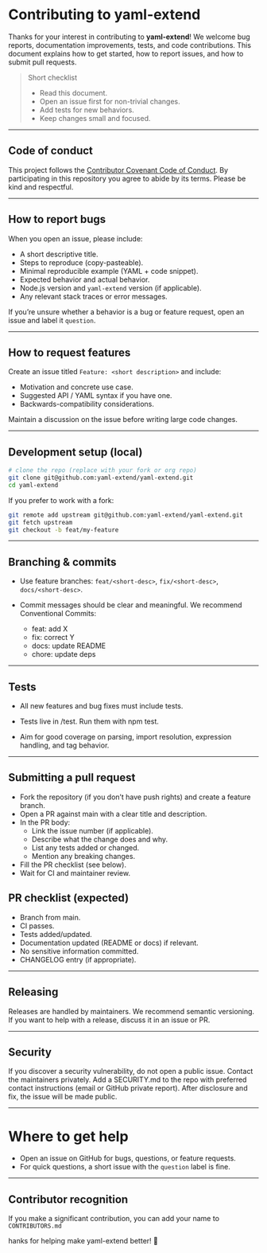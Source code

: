 # Contributing to yaml-extend

Thanks for your interest in contributing to **yaml-extend**! We welcome bug reports, documentation improvements, tests, and code contributions. This document explains how to get started, how to report issues, and how to submit pull requests.

> Short checklist
>
> - Read this document.
> - Open an issue first for non-trivial changes.
> - Add tests for new behaviors.
> - Keep changes small and focused.

---

## Code of conduct

This project follows the [Contributor Covenant Code of Conduct](https://www.contributor-covenant.org/). By participating in this repository you agree to abide by its terms. Please be kind and respectful.

---

## How to report bugs

When you open an issue, please include:

- A short descriptive title.
- Steps to reproduce (copy-pasteable).
- Minimal reproducible example (YAML + code snippet).
- Expected behavior and actual behavior.
- Node.js version and `yaml-extend` version (if applicable).
- Any relevant stack traces or error messages.

If you’re unsure whether a behavior is a bug or feature request, open an issue and label it `question`.

---

## How to request features

Create an issue titled `Feature: <short description>` and include:

- Motivation and concrete use case.
- Suggested API / YAML syntax if you have one.
- Backwards-compatibility considerations.

Maintain a discussion on the issue before writing large code changes.

---

## Development setup (local)

```bash
# clone the repo (replace with your fork or org repo)
git clone git@github.com:yaml-extend/yaml-extend.git
cd yaml-extend
```

If you prefer to work with a fork:

```bash
git remote add upstream git@github.com:yaml-extend/yaml-extend.git
git fetch upstream
git checkout -b feat/my-feature
```

---

## Branching & commits

- Use feature branches: `feat/<short-desc>`, `fix/<short-desc>`, `docs/<short-desc>`.

- Commit messages should be clear and meaningful. We recommend Conventional Commits:
  - feat: add X
  - fix: correct Y
  - docs: update README
  - chore: update deps

---

## Tests

- All new features and bug fixes must include tests.

- Tests live in /test. Run them with npm test.

- Aim for good coverage on parsing, import resolution, expression handling, and tag behavior.

---

## Submitting a pull request

- Fork the repository (if you don’t have push rights) and create a feature branch.
- Open a PR against main with a clear title and description.
- In the PR body:
  - Link the issue number (if applicable).
  - Describe what the change does and why.
  - List any tests added or changed.
  - Mention any breaking changes.
- Fill the PR checklist (see below).
- Wait for CI and maintainer review.

## PR checklist (expected)

- Branch from main.
- CI passes.
- Tests added/updated.
- Documentation updated (README or docs) if relevant.
- No sensitive information committed.
- CHANGELOG entry (if appropriate).

---

## Releasing

Releases are handled by maintainers. We recommend semantic versioning. If you want to help with a release, discuss it in an issue or PR.

---

## Security

If you discover a security vulnerability, do not open a public issue. Contact the maintainers privately. Add a SECURITY.md to the repo with preferred contact instructions (email or GitHub private report). After disclosure and fix, the issue will be made public.

---

# Where to get help

- Open an issue on GitHub for bugs, questions, or feature requests.
- For quick questions, a short issue with the `question` label is fine.

---

## Contributor recognition

If you make a significant contribution, you can add your name to `CONTRIBUTORS.md`

hanks for helping make yaml-extend better! 🎉
